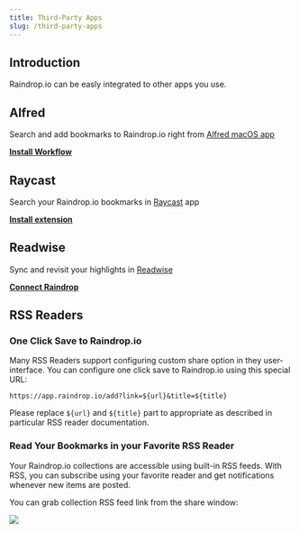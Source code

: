 ```yaml
---
title: Third-Party Apps
slug: /third-party-apps
---
```


## Introduction

Raindrop.io can be easly integrated to other apps you use.

## Alfred

Search and add bookmarks to Raindrop.io right from [Alfred macOS app](https://www.alfredapp.com/)

[**Install Workflow**](https://www.packal.org/workflow/search-raindropio)

## Raycast

Search your Raindrop.io bookmarks in [Raycast](https://www.raycast.com/) app

[**Install extension**](https://www.raycast.com/lardissone/raindrop-io)

## Readwise

Sync and revisit your highlights in [Readwise](https://readwise.io/)

[**Connect Raindrop**](https://readwise.io/sync#raindrop)

## RSS Readers

### One Click Save to Raindrop.io

Many RSS Readers support configuring custom share option in they user-interface.
You can configure one click save to Raindrop.io using this special URL:

`https://app.raindrop.io/add?link=${url}&title=${title}`

Please replace `${url}` and `${title}` part to appropriate as described in particular RSS reader documentation.

### Read Your Bookmarks in your Favorite RSS Reader

Your Raindrop.io collections are accessible using built-in RSS feeds.
With RSS, you can subscribe using your favorite reader and get notifications whenever new items are posted.

You can grab collection RSS feed link from the share window:

![](share.png)

